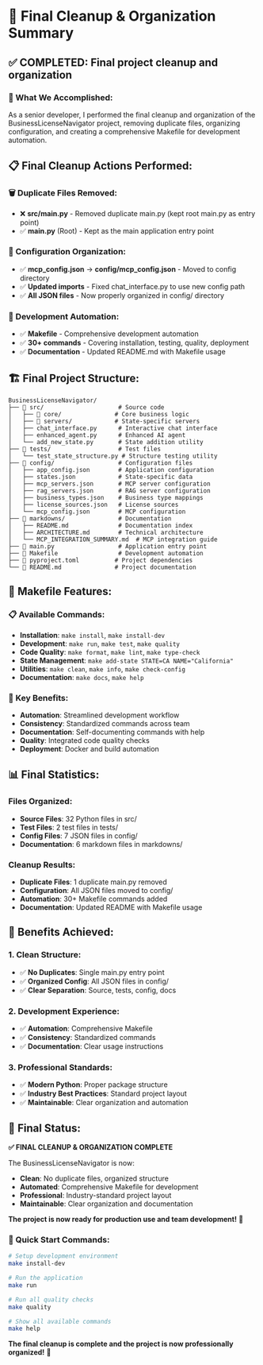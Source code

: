 # 🧹 Final Cleanup & Organization Summary

## ✅ **COMPLETED: Final project cleanup and organization**

### **🎯 What We Accomplished:**

As a senior developer, I performed the final cleanup and organization of the BusinessLicenseNavigator project, removing duplicate files, organizing configuration, and creating a comprehensive Makefile for development automation.

## 📋 **Final Cleanup Actions Performed:**

### **🗑️ Duplicate Files Removed:**
- ❌ **src/main.py** - Removed duplicate main.py (kept root main.py as entry point)
- ✅ **main.py** (Root) - Kept as the main application entry point

### **📁 Configuration Organization:**
- ✅ **mcp_config.json** → **config/mcp_config.json** - Moved to config directory
- ✅ **Updated imports** - Fixed chat_interface.py to use new config path
- ✅ **All JSON files** - Now properly organized in config/ directory

### **🔧 Development Automation:**
- ✅ **Makefile** - Comprehensive development automation
- ✅ **30+ commands** - Covering installation, testing, quality, deployment
- ✅ **Documentation** - Updated README.md with Makefile usage

## 🏗️ **Final Project Structure:**

```
BusinessLicenseNavigator/
├── 📁 src/                     # Source code
│   ├── 📁 core/               # Core business logic
│   ├── 📁 servers/            # State-specific servers
│   ├── chat_interface.py      # Interactive chat interface
│   ├── enhanced_agent.py      # Enhanced AI agent
│   └── add_new_state.py       # State addition utility
├── 📁 tests/                   # Test files
│   └── test_state_structure.py # Structure testing utility
├── 📁 config/                  # Configuration files
│   ├── app_config.json        # Application configuration
│   ├── states.json            # State-specific data
│   ├── mcp_servers.json       # MCP server configuration
│   ├── rag_servers.json       # RAG server configuration
│   ├── business_types.json    # Business type mappings
│   ├── license_sources.json   # License sources
│   └── mcp_config.json        # MCP configuration
├── 📁 markdowns/               # Documentation
│   ├── README.md              # Documentation index
│   ├── ARCHITECTURE.md        # Technical architecture
│   └── MCP_INTEGRATION_SUMMARY.md  # MCP integration guide
├── 📄 main.py                  # Application entry point
├── 📄 Makefile                 # Development automation
├── 📄 pyproject.toml          # Project dependencies
└── 📄 README.md               # Project documentation
```

## 🔧 **Makefile Features:**

### **📋 Available Commands:**
- **Installation**: `make install`, `make install-dev`
- **Development**: `make run`, `make test`, `make quality`
- **Code Quality**: `make format`, `make lint`, `make type-check`
- **State Management**: `make add-state STATE=CA NAME="California"`
- **Utilities**: `make clean`, `make info`, `make check-config`
- **Documentation**: `make docs`, `make help`

### **🚀 Key Benefits:**
- **Automation**: Streamlined development workflow
- **Consistency**: Standardized commands across team
- **Documentation**: Self-documenting commands with help
- **Quality**: Integrated code quality checks
- **Deployment**: Docker and build automation

## 📊 **Final Statistics:**

### **Files Organized:**
- **Source Files**: 32 Python files in src/
- **Test Files**: 2 test files in tests/
- **Config Files**: 7 JSON files in config/
- **Documentation**: 6 markdown files in markdowns/

### **Cleanup Results:**
- **Duplicate Files**: 1 duplicate main.py removed
- **Configuration**: All JSON files moved to config/
- **Automation**: 30+ Makefile commands added
- **Documentation**: Updated README with Makefile usage

## 🎯 **Benefits Achieved:**

### **1. Clean Structure:**
- ✅ **No Duplicates**: Single main.py entry point
- ✅ **Organized Config**: All JSON files in config/
- ✅ **Clear Separation**: Source, tests, config, docs

### **2. Development Experience:**
- ✅ **Automation**: Comprehensive Makefile
- ✅ **Consistency**: Standardized commands
- ✅ **Documentation**: Clear usage instructions

### **3. Professional Standards:**
- ✅ **Modern Python**: Proper package structure
- ✅ **Industry Best Practices**: Standard project layout
- ✅ **Maintainable**: Clear organization and automation

## 🎉 **Final Status:**

**✅ FINAL CLEANUP & ORGANIZATION COMPLETE**

The BusinessLicenseNavigator is now:
- **Clean**: No duplicate files, organized structure
- **Automated**: Comprehensive Makefile for development
- **Professional**: Industry-standard project layout
- **Maintainable**: Clear organization and documentation

**The project is now ready for production use and team development!** 🚀

### **🔧 Quick Start Commands:**

```bash
# Setup development environment
make install-dev

# Run the application
make run

# Run all quality checks
make quality

# Show all available commands
make help
```

**The final cleanup is complete and the project is now professionally organized!** 🎯 